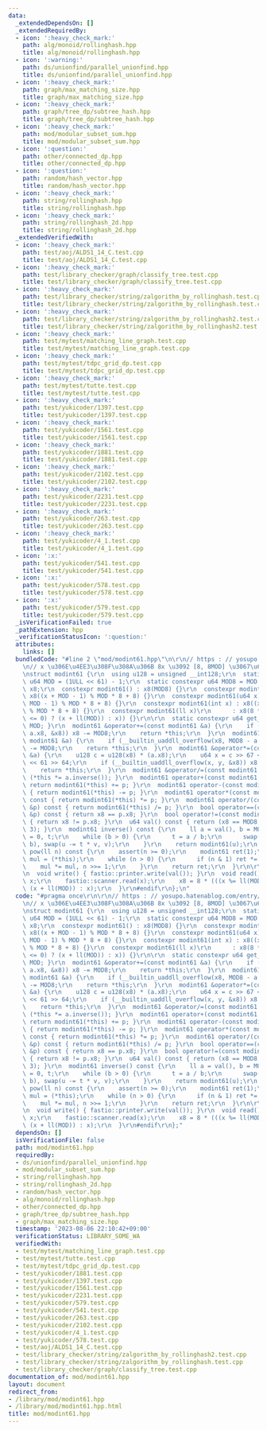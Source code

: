 ```yaml
---
data:
  _extendedDependsOn: []
  _extendedRequiredBy:
  - icon: ':heavy_check_mark:'
    path: alg/monoid/rollinghash.hpp
    title: alg/monoid/rollinghash.hpp
  - icon: ':warning:'
    path: ds/unionfind/parallel_unionfind.hpp
    title: ds/unionfind/parallel_unionfind.hpp
  - icon: ':heavy_check_mark:'
    path: graph/max_matching_size.hpp
    title: graph/max_matching_size.hpp
  - icon: ':heavy_check_mark:'
    path: graph/tree_dp/subtree_hash.hpp
    title: graph/tree_dp/subtree_hash.hpp
  - icon: ':heavy_check_mark:'
    path: mod/modular_subset_sum.hpp
    title: mod/modular_subset_sum.hpp
  - icon: ':question:'
    path: other/connected_dp.hpp
    title: other/connected_dp.hpp
  - icon: ':question:'
    path: random/hash_vector.hpp
    title: random/hash_vector.hpp
  - icon: ':heavy_check_mark:'
    path: string/rollinghash.hpp
    title: string/rollinghash.hpp
  - icon: ':heavy_check_mark:'
    path: string/rollinghash_2d.hpp
    title: string/rollinghash_2d.hpp
  _extendedVerifiedWith:
  - icon: ':heavy_check_mark:'
    path: test/aoj/ALDS1_14_C.test.cpp
    title: test/aoj/ALDS1_14_C.test.cpp
  - icon: ':heavy_check_mark:'
    path: test/library_checker/graph/classify_tree.test.cpp
    title: test/library_checker/graph/classify_tree.test.cpp
  - icon: ':heavy_check_mark:'
    path: test/library_checker/string/zalgorithm_by_rollinghash.test.cpp
    title: test/library_checker/string/zalgorithm_by_rollinghash.test.cpp
  - icon: ':heavy_check_mark:'
    path: test/library_checker/string/zalgorithm_by_rollinghash2.test.cpp
    title: test/library_checker/string/zalgorithm_by_rollinghash2.test.cpp
  - icon: ':heavy_check_mark:'
    path: test/mytest/matching_line_graph.test.cpp
    title: test/mytest/matching_line_graph.test.cpp
  - icon: ':heavy_check_mark:'
    path: test/mytest/tdpc_grid_dp.test.cpp
    title: test/mytest/tdpc_grid_dp.test.cpp
  - icon: ':heavy_check_mark:'
    path: test/mytest/tutte.test.cpp
    title: test/mytest/tutte.test.cpp
  - icon: ':heavy_check_mark:'
    path: test/yukicoder/1397.test.cpp
    title: test/yukicoder/1397.test.cpp
  - icon: ':heavy_check_mark:'
    path: test/yukicoder/1561.test.cpp
    title: test/yukicoder/1561.test.cpp
  - icon: ':heavy_check_mark:'
    path: test/yukicoder/1881.test.cpp
    title: test/yukicoder/1881.test.cpp
  - icon: ':heavy_check_mark:'
    path: test/yukicoder/2102.test.cpp
    title: test/yukicoder/2102.test.cpp
  - icon: ':heavy_check_mark:'
    path: test/yukicoder/2231.test.cpp
    title: test/yukicoder/2231.test.cpp
  - icon: ':heavy_check_mark:'
    path: test/yukicoder/263.test.cpp
    title: test/yukicoder/263.test.cpp
  - icon: ':heavy_check_mark:'
    path: test/yukicoder/4_1.test.cpp
    title: test/yukicoder/4_1.test.cpp
  - icon: ':x:'
    path: test/yukicoder/541.test.cpp
    title: test/yukicoder/541.test.cpp
  - icon: ':x:'
    path: test/yukicoder/578.test.cpp
    title: test/yukicoder/578.test.cpp
  - icon: ':x:'
    path: test/yukicoder/579.test.cpp
    title: test/yukicoder/579.test.cpp
  _isVerificationFailed: true
  _pathExtension: hpp
  _verificationStatusIcon: ':question:'
  attributes:
    links: []
  bundledCode: "#line 2 \"mod/modint61.hpp\"\n\r\n// https : // yosupo.hatenablog.com/entry/2023/08/06/181942\r\
    \n// x \u306E\u4EE3\u308F\u308A\u306B 8x \u3092 [8, 8MOD] \u3067\u6301\u3064\r\
    \nstruct modint61 {\r\n  using u128 = unsigned __int128;\r\n  static constexpr\
    \ u64 MOD = (1ULL << 61) - 1;\r\n  static constexpr u64 MOD8 = MOD * 8;\r\n  u64\
    \ x8;\r\n  constexpr modint61() : x8(MOD8) {}\r\n  constexpr modint61(u32 x) :\
    \ x8((x + MOD - 1) % MOD * 8 + 8) {}\r\n  constexpr modint61(u64 x) : x8((x +\
    \ MOD - 1) % MOD * 8 + 8) {}\r\n  constexpr modint61(int x) : x8((x + MOD - 1)\
    \ % MOD * 8 + 8) {}\r\n  constexpr modint61(ll x)\r\n      : x8(8 * (((x %= ll(MOD))\
    \ <= 0) ? (x + ll(MOD)) : x)) {}\r\n\r\n  static constexpr u64 get_mod() { return\
    \ MOD; }\r\n  modint61 &operator+=(const modint61 &a) {\r\n    if (__builtin_uaddll_overflow(x8,\
    \ a.x8, &x8)) x8 -= MOD8;\r\n    return *this;\r\n  }\r\n  modint61 &operator-=(const\
    \ modint61 &a) {\r\n    if (__builtin_uaddll_overflow(x8, MOD8 - a.x8, &x8)) x8\
    \ -= MOD8;\r\n    return *this;\r\n  }\r\n  modint61 &operator*=(const modint61\
    \ &a) {\r\n    u128 c = u128(x8) * (a.x8);\r\n    u64 x = c >> 67 << 3, y = c\
    \ << 61 >> 64;\r\n    if (__builtin_uaddll_overflow(x, y, &x8)) x8 -= MOD8;\r\n\
    \    return *this;\r\n  }\r\n  modint61 &operator/=(const modint61 &a) { return\
    \ (*this *= a.inverse()); }\r\n  modint61 operator+(const modint61 &p) const {\
    \ return modint61(*this) += p; }\r\n  modint61 operator-(const modint61 &p) const\
    \ { return modint61(*this) -= p; }\r\n  modint61 operator*(const modint61 &p)\
    \ const { return modint61(*this) *= p; }\r\n  modint61 operator/(const modint61\
    \ &p) const { return modint61(*this) /= p; }\r\n  bool operator==(const modint61\
    \ &p) const { return x8 == p.x8; }\r\n  bool operator!=(const modint61 &p) const\
    \ { return x8 != p.x8; }\r\n  u64 val() const { return (x8 == MOD8 ? 0 : x8 >>\
    \ 3); }\r\n  modint61 inverse() const {\r\n    ll a = val(), b = MOD, u = 1, v\
    \ = 0, t;\r\n    while (b > 0) {\r\n      t = a / b;\r\n      swap(a -= t * b,\
    \ b), swap(u -= t * v, v);\r\n    }\r\n    return modint61(u);\r\n  }\r\n  modint61\
    \ pow(ll n) const {\r\n    assert(n >= 0);\r\n    modint61 ret(1);\r\n    modint61\
    \ mul = (*this);\r\n    while (n > 0) {\r\n      if (n & 1) ret *= mul;\r\n  \
    \    mul *= mul, n >>= 1;\r\n    }\r\n    return ret;\r\n  }\r\n\r\n#ifdef FASTIO\r\
    \n  void write() { fastio::printer.write(val()); }\r\n  void read() {\r\n    ll\
    \ x;\r\n    fastio::scanner.read(x);\r\n    x8 = 8 * (((x %= ll(MOD)) <= 0) ?\
    \ (x + ll(MOD)) : x);\r\n  }\r\n#endif\r\n};\n"
  code: "#pragma once\r\n\r\n// https : // yosupo.hatenablog.com/entry/2023/08/06/181942\r\
    \n// x \u306E\u4EE3\u308F\u308A\u306B 8x \u3092 [8, 8MOD] \u3067\u6301\u3064\r\
    \nstruct modint61 {\r\n  using u128 = unsigned __int128;\r\n  static constexpr\
    \ u64 MOD = (1ULL << 61) - 1;\r\n  static constexpr u64 MOD8 = MOD * 8;\r\n  u64\
    \ x8;\r\n  constexpr modint61() : x8(MOD8) {}\r\n  constexpr modint61(u32 x) :\
    \ x8((x + MOD - 1) % MOD * 8 + 8) {}\r\n  constexpr modint61(u64 x) : x8((x +\
    \ MOD - 1) % MOD * 8 + 8) {}\r\n  constexpr modint61(int x) : x8((x + MOD - 1)\
    \ % MOD * 8 + 8) {}\r\n  constexpr modint61(ll x)\r\n      : x8(8 * (((x %= ll(MOD))\
    \ <= 0) ? (x + ll(MOD)) : x)) {}\r\n\r\n  static constexpr u64 get_mod() { return\
    \ MOD; }\r\n  modint61 &operator+=(const modint61 &a) {\r\n    if (__builtin_uaddll_overflow(x8,\
    \ a.x8, &x8)) x8 -= MOD8;\r\n    return *this;\r\n  }\r\n  modint61 &operator-=(const\
    \ modint61 &a) {\r\n    if (__builtin_uaddll_overflow(x8, MOD8 - a.x8, &x8)) x8\
    \ -= MOD8;\r\n    return *this;\r\n  }\r\n  modint61 &operator*=(const modint61\
    \ &a) {\r\n    u128 c = u128(x8) * (a.x8);\r\n    u64 x = c >> 67 << 3, y = c\
    \ << 61 >> 64;\r\n    if (__builtin_uaddll_overflow(x, y, &x8)) x8 -= MOD8;\r\n\
    \    return *this;\r\n  }\r\n  modint61 &operator/=(const modint61 &a) { return\
    \ (*this *= a.inverse()); }\r\n  modint61 operator+(const modint61 &p) const {\
    \ return modint61(*this) += p; }\r\n  modint61 operator-(const modint61 &p) const\
    \ { return modint61(*this) -= p; }\r\n  modint61 operator*(const modint61 &p)\
    \ const { return modint61(*this) *= p; }\r\n  modint61 operator/(const modint61\
    \ &p) const { return modint61(*this) /= p; }\r\n  bool operator==(const modint61\
    \ &p) const { return x8 == p.x8; }\r\n  bool operator!=(const modint61 &p) const\
    \ { return x8 != p.x8; }\r\n  u64 val() const { return (x8 == MOD8 ? 0 : x8 >>\
    \ 3); }\r\n  modint61 inverse() const {\r\n    ll a = val(), b = MOD, u = 1, v\
    \ = 0, t;\r\n    while (b > 0) {\r\n      t = a / b;\r\n      swap(a -= t * b,\
    \ b), swap(u -= t * v, v);\r\n    }\r\n    return modint61(u);\r\n  }\r\n  modint61\
    \ pow(ll n) const {\r\n    assert(n >= 0);\r\n    modint61 ret(1);\r\n    modint61\
    \ mul = (*this);\r\n    while (n > 0) {\r\n      if (n & 1) ret *= mul;\r\n  \
    \    mul *= mul, n >>= 1;\r\n    }\r\n    return ret;\r\n  }\r\n\r\n#ifdef FASTIO\r\
    \n  void write() { fastio::printer.write(val()); }\r\n  void read() {\r\n    ll\
    \ x;\r\n    fastio::scanner.read(x);\r\n    x8 = 8 * (((x %= ll(MOD)) <= 0) ?\
    \ (x + ll(MOD)) : x);\r\n  }\r\n#endif\r\n};"
  dependsOn: []
  isVerificationFile: false
  path: mod/modint61.hpp
  requiredBy:
  - ds/unionfind/parallel_unionfind.hpp
  - mod/modular_subset_sum.hpp
  - string/rollinghash.hpp
  - string/rollinghash_2d.hpp
  - random/hash_vector.hpp
  - alg/monoid/rollinghash.hpp
  - other/connected_dp.hpp
  - graph/tree_dp/subtree_hash.hpp
  - graph/max_matching_size.hpp
  timestamp: '2023-08-06 22:10:42+09:00'
  verificationStatus: LIBRARY_SOME_WA
  verifiedWith:
  - test/mytest/matching_line_graph.test.cpp
  - test/mytest/tutte.test.cpp
  - test/mytest/tdpc_grid_dp.test.cpp
  - test/yukicoder/1881.test.cpp
  - test/yukicoder/1397.test.cpp
  - test/yukicoder/1561.test.cpp
  - test/yukicoder/2231.test.cpp
  - test/yukicoder/579.test.cpp
  - test/yukicoder/541.test.cpp
  - test/yukicoder/263.test.cpp
  - test/yukicoder/2102.test.cpp
  - test/yukicoder/4_1.test.cpp
  - test/yukicoder/578.test.cpp
  - test/aoj/ALDS1_14_C.test.cpp
  - test/library_checker/string/zalgorithm_by_rollinghash2.test.cpp
  - test/library_checker/string/zalgorithm_by_rollinghash.test.cpp
  - test/library_checker/graph/classify_tree.test.cpp
documentation_of: mod/modint61.hpp
layout: document
redirect_from:
- /library/mod/modint61.hpp
- /library/mod/modint61.hpp.html
title: mod/modint61.hpp
---
```

